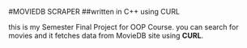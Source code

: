#MOVIEDB SCRAPER
##written in C++ using CURL

this is my Semester Final Project for OOP Course. you can search for movies and it fetches data from MovieDB site using **CURL**.